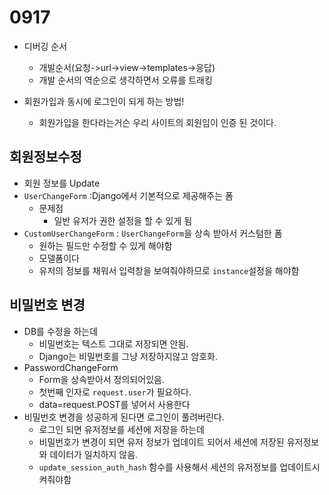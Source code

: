 # 0917



* 디버깅 순서 
  * 개발순서(요청->url->view->templates->응답)
  * 개발 순서의 역순으로 생각하면서 오류를 트래킹



* 회원가입과 동시에 로그인이 되게 하는 방법!
  * 회원가입을 한다라는거슨 우리 사이트의 회원임이 인증 된 것이다. 





## 회원정보수정

* 회원 정보를 Update
* `UserChangeForm` :Django에서 기본적으로 제공해주는 폼
  * 문제점
    * 일반 유저가 권한 설정을 할 수 있게 됨
* `CustomUserChangeForm` : `UserChangeForm`을 상속 받아서 커스텀한 폼
  * 원하는 필드만 수정할 수 있게 해야함
  * 모델폼이다 
  * 유저의 정보를 채워서 입력창을 보여줘야하므로 `instance`설정을 해야함



## 비밀번호 변경

* DB를 수정을 하는데 
  * 비밀번호는 텍스트 그대로 저장되면 안됨.
  * Django는 비밀번호를 그냥 저장하지않고 암호화.
* PasswordChangeForm
  * Form을 상속받아서 정의되어있음.
  * 첫번째 인자로 `request.user`가 필요하다.
  * data=request.POST를 넣어서 사용한다
* 비밀번호 변경을 성공하게 된다면 로그인이 풀려버린다.
  * 로그인 되면 유저정보를 세션에 저장을 하는데 
  * 비밀번호가 변경이 되면 유저 정보가 업데이트 되어서 세션에 저장된 유저정보와 데이터가 일치하지 않음.
  * `update_session_auth_hash` 함수를 사용해서 세션의 유저정보를 업데이트시켜줘야함